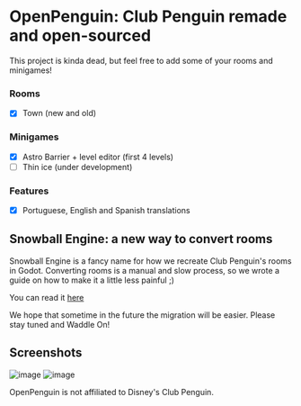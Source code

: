 # OpenPenguin: Club Penguin remade and open-sourced
This project is kinda dead, but feel free to add some of your rooms and minigames!
### Rooms
- [x] Town (new and old)

### Minigames
- [x] Astro Barrier + level editor (first 4 levels)
- [ ] Thin ice (under development)

### Features
- [x] Portuguese, English and Spanish translations

## Snowball Engine: a new way to convert rooms
Snowball Engine is a fancy name for how we recreate Club Penguin's rooms in Godot. Converting rooms is a manual and slow process, so we wrote a guide on how to make it a little less painful ;)

You can read it [here](https://github.com/GuiMar10/OpenPenguin/blob/main/docs/snowball_engine.md)

We hope that sometime in the future the migration will be easier. Please stay tuned and Waddle On!

## Screenshots
![image](https://github.com/user-attachments/assets/85ceda4a-e04d-415a-ba25-b4a228f6690d)
![image](https://github.com/user-attachments/assets/a6f4b27a-ee66-4b74-ba67-0eb4f6877771)


OpenPenguin is not affiliated to Disney's Club Penguin.
